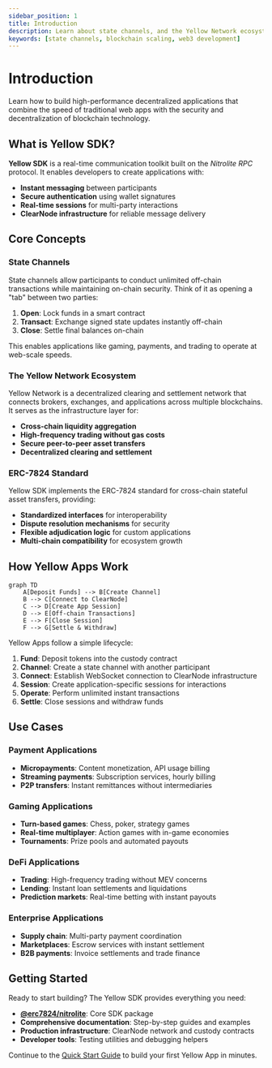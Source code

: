 ```yaml
---
sidebar_position: 1
title: Introduction
description: Learn about state channels, and the Yellow Network ecosystem
keywords: [state channels, blockchain scaling, web3 development]
---
```


# Introduction

Learn how to build high-performance decentralized applications that combine the speed of traditional web apps with the security and decentralization of blockchain technology.

## What is Yellow SDK?

**Yellow SDK** is a real-time communication toolkit built on the _Nitrolite RPC_ protocol. It enables developers to create applications with:

- **Instant messaging** between participants
- **Secure authentication** using wallet signatures
- **Real-time sessions** for multi-party interactions
- **ClearNode infrastructure** for reliable message delivery

## Core Concepts

### State Channels

State channels allow participants to conduct unlimited off-chain transactions while maintaining on-chain security. Think of it as opening a "tab" between two parties:

1. **Open**: Lock funds in a smart contract
2. **Transact**: Exchange signed state updates instantly off-chain
3. **Close**: Settle final balances on-chain

This enables applications like gaming, payments, and trading to operate at web-scale speeds.

### The Yellow Network Ecosystem

Yellow Network is a decentralized clearing and settlement network that connects brokers, exchanges, and applications across multiple blockchains. It serves as the infrastructure layer for:

- **Cross-chain liquidity aggregation**
- **High-frequency trading without gas costs**
- **Secure peer-to-peer asset transfers**
- **Decentralized clearing and settlement**

### ERC-7824 Standard

Yellow SDK implements the ERC-7824 standard for cross-chain stateful asset transfers, providing:

- **Standardized interfaces** for interoperability
- **Dispute resolution mechanisms** for security
- **Flexible adjudication logic** for custom applications
- **Multi-chain compatibility** for ecosystem growth

## How Yellow Apps Work

```mermaid
graph TD
    A[Deposit Funds] --> B[Create Channel]
    B --> C[Connect to ClearNode]
    C --> D[Create App Session]
    D --> E[Off-chain Transactions]
    E --> F[Close Session]
    F --> G[Settle & Withdraw]
```

Yellow Apps follow a simple lifecycle:

1. **Fund**: Deposit tokens into the custody contract
2. **Channel**: Create a state channel with another participant
3. **Connect**: Establish WebSocket connection to ClearNode infrastructure
4. **Session**: Create application-specific sessions for interactions
5. **Operate**: Perform unlimited instant transactions
6. **Settle**: Close sessions and withdraw funds

## Use Cases

### Payment Applications
- **Micropayments**: Content monetization, API usage billing
- **Streaming payments**: Subscription services, hourly billing
- **P2P transfers**: Instant remittances without intermediaries

### Gaming Applications
- **Turn-based games**: Chess, poker, strategy games
- **Real-time multiplayer**: Action games with in-game economies
- **Tournaments**: Prize pools and automated payouts

### DeFi Applications
- **Trading**: High-frequency trading without MEV concerns
- **Lending**: Instant loan settlements and liquidations
- **Prediction markets**: Real-time betting with instant payouts

### Enterprise Applications
- **Supply chain**: Multi-party payment coordination
- **Marketplaces**: Escrow services with instant settlement
- **B2B payments**: Invoice settlements and trade finance

## Getting Started

Ready to start building? The Yellow SDK provides everything you need:

- **[@erc7824/nitrolite](https://www.npmjs.com/package/@erc7824/nitrolite)**: Core SDK package
- **Comprehensive documentation**: Step-by-step guides and examples
- **Production infrastructure**: ClearNode network and custody contracts
- **Developer tools**: Testing utilities and debugging helpers

Continue to the [Quick Start Guide](../build/quick-start) to build your first Yellow App in minutes.